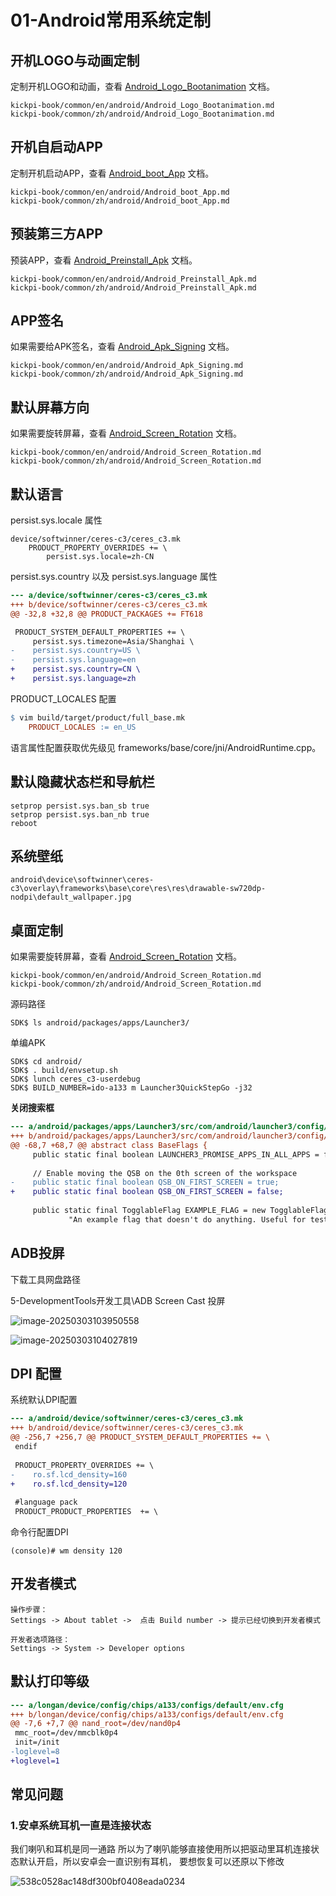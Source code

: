 # 01-Android常用系统定制



## 开机LOGO与动画定制

定制开机LOGO和动画，查看 [Android_Logo_Bootanimation](../../../common/zh/android/Android_Logo_Bootanimation.md) 文档。

```
kickpi-book/common/en/android/Android_Logo_Bootanimation.md
kickpi-book/common/zh/android/Android_Logo_Bootanimation.md
```



## 开机自启动APP

定制开机启动APP，查看 [Android_boot_App](../../../common/zh/android/Android_boot_App.md) 文档。

```
kickpi-book/common/en/android/Android_boot_App.md
kickpi-book/common/zh/android/Android_boot_App.md
```



## 预装第三方APP

预装APP，查看 [Android_Preinstall_Apk](../../../common/zh/android/Android_Preinstall_Apk.md) 文档。

```
kickpi-book/common/en/android/Android_Preinstall_Apk.md
kickpi-book/common/zh/android/Android_Preinstall_Apk.md
```



## APP签名

如果需要给APK签名，查看 [Android_Apk_Signing](../../../common/zh/android/Android_Apk_Signing.md) 文档。

```
kickpi-book/common/en/android/Android_Apk_Signing.md
kickpi-book/common/zh/android/Android_Apk_Signing.md
```



## 默认屏幕方向

如果需要旋转屏幕，查看 [Android_Screen_Rotation](../../../common/zh/android/Android_Screen_Rotation.md) 文档。

```
kickpi-book/common/en/android/Android_Screen_Rotation.md
kickpi-book/common/zh/android/Android_Screen_Rotation.md
```



## 默认语言

persist.sys.locale 属性

```
device/softwinner/ceres-c3/ceres_c3.mk
	PRODUCT_PROPERTY_OVERRIDES += \
		persist.sys.locale=zh-CN
```



persist.sys.country 以及 persist.sys.language 属性

```diff
--- a/device/softwinner/ceres-c3/ceres_c3.mk
+++ b/device/softwinner/ceres-c3/ceres_c3.mk
@@ -32,8 +32,8 @@ PRODUCT_PACKAGES += FT618

 PRODUCT_SYSTEM_DEFAULT_PROPERTIES += \
     persist.sys.timezone=Asia/Shanghai \
-    persist.sys.country=US \
-    persist.sys.language=en
+    persist.sys.country=CN \
+    persist.sys.language=zh
```

PRODUCT_LOCALES 配置

```makefile
$ vim build/target/product/full_base.mk
	PRODUCT_LOCALES := en_US
```

语言属性配置获取优先级见 frameworks/base/core/jni/AndroidRuntime.cpp。



## 默认隐藏状态栏和导航栏

``` 
setprop persist.sys.ban_sb true
setprop persist.sys.ban_nb true
reboot
```



## 系统壁纸

``` 
android\device\softwinner\ceres-c3\overlay\frameworks\base\core\res\res\drawable-sw720dp-nodpi\default_wallpaper.jpg
```



## 桌面定制

如果需要旋转屏幕，查看 [Android_Screen_Rotation](../../../common/zh/android/Android_Screen_Rotation.md) 文档。

```
kickpi-book/common/en/android/Android_Screen_Rotation.md
kickpi-book/common/zh/android/Android_Screen_Rotation.md
```



源码路径

```
SDK$ ls android/packages/apps/Launcher3/
```

单编APK

```
SDK$ cd android/
SDK$ . build/envsetup.sh
SDK$ lunch ceres_c3-userdebug
SDK$ BUILD_NUMBER=ido-a133 m Launcher3QuickStepGo -j32
```

**关闭搜索框**

```diff
--- a/android/packages/apps/Launcher3/src/com/android/launcher3/config/BaseFlags.java
+++ b/android/packages/apps/Launcher3/src/com/android/launcher3/config/BaseFlags.java
@@ -68,7 +68,7 @@ abstract class BaseFlags {
     public static final boolean LAUNCHER3_PROMISE_APPS_IN_ALL_APPS = false;
 
     // Enable moving the QSB on the 0th screen of the workspace
-    public static final boolean QSB_ON_FIRST_SCREEN = true;
+    public static final boolean QSB_ON_FIRST_SCREEN = false;
 
     public static final TogglableFlag EXAMPLE_FLAG = new TogglableFlag("EXAMPLE_FLAG", true,
             "An example flag that doesn't do anything. Useful for testing");
```




## ADB投屏

下载工具网盘路径

5-DevelopmentTools开发工具\ADB Screen Cast 投屏

![image-20250303103950558](http://tanzhtanzh.oss-cn-shenzhen.aliyuncs.com/img/image-20250303103950558.png)

![image-20250303104027819](http://tanzhtanzh.oss-cn-shenzhen.aliyuncs.com/img/image-20250303104027819.png)



## DPI 配置

系统默认DPI配置

````diff
--- a/android/device/softwinner/ceres-c3/ceres_c3.mk
+++ b/android/device/softwinner/ceres-c3/ceres_c3.mk
@@ -256,7 +256,7 @@ PRODUCT_SYSTEM_DEFAULT_PROPERTIES += \
 endif
 
 PRODUCT_PROPERTY_OVERRIDES += \
-    ro.sf.lcd_density=160
+    ro.sf.lcd_density=120
 
 #language pack
 PRODUCT_PRODUCT_PROPERTIES  += \
````

命令行配置DPI

```
(console)# wm density 120
```



## 开发者模式

```
操作步骤：
Settings -> About tablet ->  点击 Build number -> 提示已经切换到开发者模式

开发者选项路径：
Settings -> System -> Developer options
```



## 默认打印等级

```diff
--- a/longan/device/config/chips/a133/configs/default/env.cfg
+++ b/longan/device/config/chips/a133/configs/default/env.cfg
@@ -7,6 +7,7 @@ nand_root=/dev/nand0p4
 mmc_root=/dev/mmcblk0p4
 init=/init
-loglevel=8
+loglevel=1
```





## 常见问题

### 1.安卓系统耳机一直是连接状态

我们喇叭和耳机是同一通路 所以为了喇叭能够直接使用所以把驱动里耳机连接状态默认开启，所以安卓会一直识别有耳机， 要想恢复可以还原以下修改

![538c0528ac148df300bf0408eada0234](http://tanzhtanzh.oss-cn-shenzhen.aliyuncs.com/img/538c0528ac148df300bf0408eada0234.jpg)
